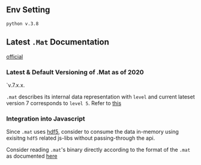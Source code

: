## Env Setting
`python v.3.8`

## Latest `.Mat` Documentation

[official](https://www.mathworks.com/help/matlab/import_export/mat-file-versions.html?searchHighlight=.mat&s_tid=doc_srchtitle)

### Latest & Default Versioning of .Mat as of 2020 
`v.7.x.x. 

`.mat` describes its internal data representation with `level` and current lateset version 7 corresponds to `level 5`. Refer to [this](https://www.loc.gov/preservation/digital/formats/fdd/fdd000440.shtml)

### Integration into Javascript 
Since `.mat` uses [hdf5](https://portal.hdfgroup.org/display/HDF5/HDF5), consider to consume the data in-memory using exisitng `hdf5` related js-libs without passing-through the api.

Consider reading `.mat`'s binary directly according to the format of the `.mat` as documented [here](https://www.mathworks.com/help/pdf_doc/matlab/matfile_format.pdf)
